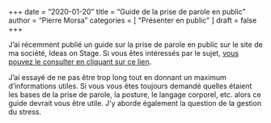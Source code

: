 +++
date        = “2020-01-20”
title       = “Guide de la prise de parole en public”
author      = “Pierre Morsa”
categories = [ "Présenter en public" ]
draft       = false
+++

J’ai récemment publié un guide sur la prise de parole en public sur le site de ma société, Ideas on Stage. Si vous êtes intéressés par le sujet, [vous pouvez le consulter en cliquant sur ce lien](https://www.ideasonstage.fr/guide-ultime-prise-de-parole-en-public/).

J’ai essayé de ne pas être trop long tout en donnant un maximum d’informations utiles. Si vous vous êtes toujours demandé quelles étaient les bases de la prise de parole, la posture, le langage corporel, etc. alors ce guide devrait vous être utile. J’y aborde également la question de la gestion du stress.
